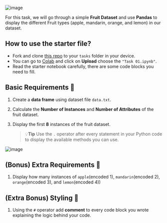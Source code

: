 ![image](https://user-images.githubusercontent.com/32298957/191796350-9c134107-b71d-4b40-aca8-61387e698b99.png)

For this task, we will go through a simple **Fruit Dataset** and use **Pandas** to display the different Fruit types (apple, mandarin, orange, and lemon) in our dataset.

## How to use the starter file?

- Fork and clone [this repo](https://github.com/SimoCs/Task01) to your `tasks` folder in your device.
- You can go to [Colab](https://colab.research.google.com/) and click on **Upload** choose the  `"Task 01.ipynb"`.
- Read the starter notebook carefully, there are some code blocks you need to fill.

## Basic Requirements 🍋

1. Create a **data frame** using dataset file `data.txt`. 
2. Calculate the **Number of Instances** and **Number of Attributes** of the fruit dataset.
3. Display the first **8** instances of the fruit dataset.

   > 💡**Tip**
   > Use the `.` operator after every statement in your Python code to display the available methods you can use.
   
![image](https://user-images.githubusercontent.com/32298957/191797552-a03bd59d-2a62-460a-8d85-9a3cf0aa9f04.png)


## (Bonus) Extra Requirements 🤼‍

1. Display how many instances of `apple`(encoded 1), `mandarin`(encoded 2), `orange`(encoded 3), and `lemon`(encoded 4))

## (Extra Bonus) Styling 🎨

1. Using the `#` operator add **comment** to every code block you wrote explaining the logic behind your code.
